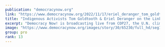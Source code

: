 ```yaml
---
publication: "democracynow.org"
link: "https://www.democracynow.org/2022/11/17/eriel_deranger_tom_goldtooth_at_cop27"
title: "Indigenous Activists Tom Goldtooth & Eriel Deranger on the Link Between Colonialism & Climate Crisis"
excerpt: "Democracy Now! is broadcasting live from COP27, the U.N. climate conference in Sharm el-Sheikh, Egypt, where hundreds of activists protested outside the plenary hall Thursday to demand climate justice"
image: "https://www.democracynow.org/images/story/30/65230/full_hd/seg1-Goldtooth-Eriel.jpg"
group: pro
rank: 13
---
```

